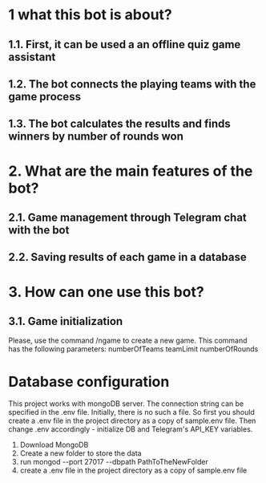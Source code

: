 # 1 what this bot is about?
## 1.1. First, it can be used a an offline quiz game assistant
## 1.2. The bot connects the playing teams with the game process
## 1.3. The bot calculates the results and finds winners by number of rounds won

# 2. What are the main features of the bot?
## 2.1. Game management through Telegram chat with the bot
## 2.2. Saving results of each game in a database

# 3. How can one use this bot?
## 3.1. Game initialization
Please, use the command /ngame to create a new game. This command has the following parameters: numberOfTeams teamLimit numberOfRounds


# Database configuration
This project works with mongoDB server. The connection string can be specified in the .env file. Initially, there is no such a file. So first you should create a .env file in the project directory as a copy of sample.env file. Then change .env accordingly - initialize DB and Telegram's API_KEY variables.
1. Download MongoDB
2. Create a new folder to store the data
3. run mongod --port 27017 --dbpath PathToTheNewFolder
4. create a .env file in the project directory as a copy of sample.env file